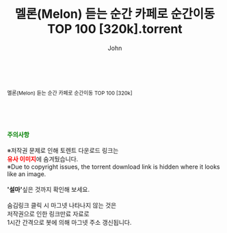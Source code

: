 ﻿---
layout: post
title:  "멜론(Melon) 듣는 순간 카페로 순간이동 TOP 100 [320k].torrent"
author: John
categories: [ 방송/음악 ]
tags: [  ]
image:  
description: "멜론(Melon) 듣는 순간 카페로 순간이동 TOP 100 [320k] torrent 정보 공유"
toc: true
toc_sticky: true
---

<br>
<div class="view-img">
<a class="view_image" href="http://torrentmobile61.com/bbs/view_image.php?fn=%2Fdata%2Ffile%2Fmusic%2F3735183265_7KOwno59_88eaf3598413da887f8eb2f7700860473d6cad15.png" target="_blank"><img alt="" class="img-tag" content="http://torrentmobile61.com/data/file/music/3735183265_7KOwno59_88eaf3598413da887f8eb2f7700860473d6cad15.png" itemprop="image" src="http://torrentmobile61.com/data/file/music/thumb-3735183265_7KOwno59_88eaf3598413da887f8eb2f7700860473d6cad15_835x580.png"/></a></div><div class="view-content" itemprop="description">
<p><span style="font-size:12px;">멜론(Melon) 듣는 순간 카페로 순간이동 TOP 100 [320k]</span> </p> </div>
    
<br><br><br>
<p data-ke-size="size16"><b><span style="color: green;">주의사항</span></b><br /><br />※저작권 문제로 인해 토렌트 다운로드 링크는<br /><b><span style="color: red;">유사 이미지</span></b>에 숨겨뒀습니다.<br />※Due to copyright issues, the torrent download link is hidden where it looks like an image.<br /><br /><b>'설마'</b>싶은 것까지 확인해 보세요.<br /><br />숨김링크 클릭 시 마그넷 나타나지 않는 것은<br />저작권으로 인한 링크만료 자료로<br />1시간 간격으로 봇에 의해 마그넷 주소 갱신됩니다.</p>
